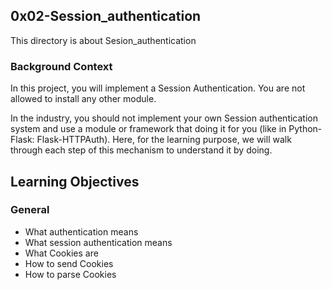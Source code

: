 ## 0x02-Session_authentication

This directory is about Sesion_authentication

### Background Context

In this project, you will implement a Session Authentication. You are not allowed to install any other module.

In the industry, you should not implement your own Session authentication system and use a module or framework that doing it for you (like in Python-Flask: Flask-HTTPAuth). Here, for the learning purpose, we will walk through each step of this mechanism to understand it by doing.

## Learning Objectives
### General
* What authentication means
* What session authentication means
* What Cookies are
* How to send Cookies
* How to parse Cookies
